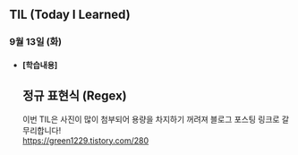 ## TIL (Today I Learned)

### 9월 13일 (화)   

- #### [학습내용] 
  ## 정규 표현식 (Regex)
  이번 TIL은 사진이 많이 첨부되어 용량을 차지하기 꺼려져 블로그 포스팅 링크로 갈무리합니다!                      
  https://green1229.tistory.com/280
